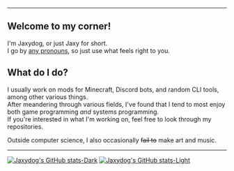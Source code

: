 <hr/>

## Welcome to my corner!

I'm Jaxydog, or just Jaxy for short.<br/>
I go by [any pronouns](https://en.pronouns.page/@Jaxydog), so just use what feels right to you.

## What do I do?

I usually work on mods for Minecraft, Discord bots, and random CLI tools, among other various things.<br/>
After meandering through various fields, I've found that I tend to most enjoy both game programming *and* systems programming.<br/>
If you're interested in what I'm working on, feel free to look through my repositories.

Outside computer science, I also occasionally ~~fail to~~ make art and music.

<hr/>

[![Jaxydog's GitHub stats-Dark](https://github-readme-stats.vercel.app/api/top-langs/?username=jaxydog&layout=compact&theme=catppuccin_mocha#gh-dark-mode-only)](https://github.com/anuraghazra/github-readme-stats#gh-dark-mode-only)
[![Jaxydog's GitHub stats-Light](https://github-readme-stats.vercel.app/api/top-langs/?username=jaxydog&layout=compact&theme=catppuccin_latte#gh-light-mode-only)](https://github.com/anuraghazra/github-readme-stats#gh-light-mode-only)
